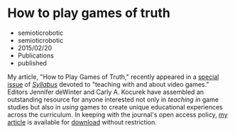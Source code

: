 # How to play games of truth
- semioticrobotic
- semioticrobotic
- 2015/02/20
- Publications
- published

My article, "How to Play Games of Truth," recently appeared in a [special issue](http://www.syllabusjournal.org/issue/view/1168) of [_Syllabus_](http://www.syllabusjournal.org/) devoted to "teaching with and about video games." Editors Jennifer deWinter and Carly A. Kocurek have assembled an outstanding resource for anyone interested not only in _teaching in_ game studies but also in _using_ games to create unique educational experiences across the curriculum. In keeping with the journal's open access policy, [my article](http://www.syllabusjournal.org/article/view/14473) is available for [download](http://www.syllabusjournal.org/article/download/14473/pdf_2) without restriction.

